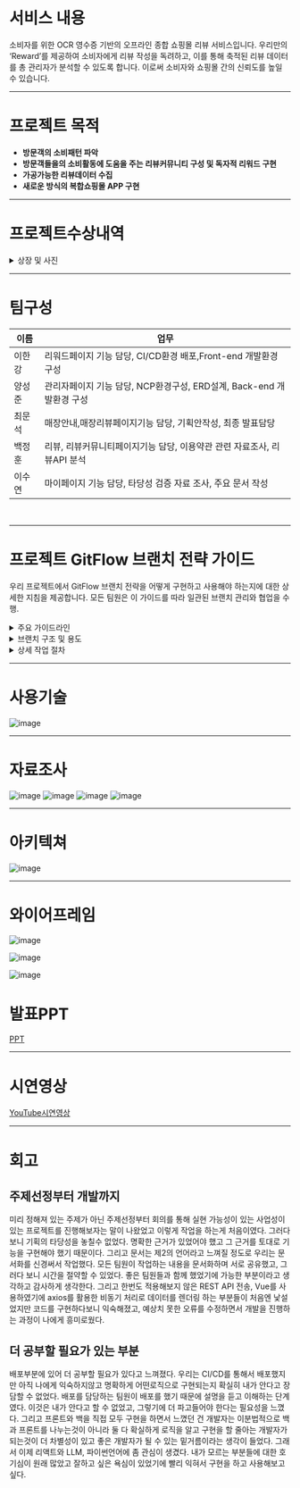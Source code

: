 # 서비스 내용 
소비자를 위한 OCR 영수증 기반의 오프라인 종합 쇼핑몰 리뷰 서비스입니다. 우리만의 ‘Reward’를 제공하여 소비자에게 리뷰 작성을 독려하고, 이를 통해 축적된 리뷰 데이터를 총 관리자가 분석할 수 있도록 합니다. 이로써 소비자와 쇼핑몰 간의 신뢰도를 높일 수 있습니다.

---

# 프로젝트 목적 
- **방문객의 소비패턴 파악**
- **방문객들을의 소비활동에 도움을 주는 리뷰커뮤니티 구성 및 독자적 리워드 구현**
- **가공가능한 리뷰데이터 수집**
- **새로운 방식의 복합쇼핑몰 APP 구현**

---
# 프로젝트수상내역

<details>
  <summary>상장 및 사진</summary>
 
![image](https://www.notion.so/image/https%3A%2F%2Fprod-files-secure.s3.us-west-2.amazonaws.com%2F9b24aa1b-e37f-4565-bd62-03cc8d1211e0%2F37538f2e-39f1-41bd-bb70-9ff4d076e3a4%2FUntitled.jpeg?table=block&id=43afec34-c15d-4a2e-81bd-8184f304196b&spaceId=9b24aa1b-e37f-4565-bd62-03cc8d1211e0&width=2000&userId=024cbccc-ee2f-4121-8d15-2dd8d2dd8fee&cache=v2)

![image](https://www.notion.so/image/https%3A%2F%2Fprod-files-secure.s3.us-west-2.amazonaws.com%2F9b24aa1b-e37f-4565-bd62-03cc8d1211e0%2Febff8e1d-6b6c-4d36-9370-f62c953537a9%2FKakaoTalk_20240608_174034719_04.jpg?table=block&id=d30157bc-ce1a-4b82-a61f-5158ebfb740b&spaceId=9b24aa1b-e37f-4565-bd62-03cc8d1211e0&width=2000&userId=024cbccc-ee2f-4121-8d15-2dd8d2dd8fee&cache=v2)

</details>

---

# 팀구성 

| 이름 |                                                                      업무 |
| --- | --- |
| 이한강  | 리워드페이지 기능 담당, CI/CD환경 배포,Front-end 개발환경 구성  |
| 양성준  | 관리자페이지 기능 담당, NCP환경구성, ERD설계, Back-end 개발환경 구성  |
| 최문석  | 매장안내,매장리뷰페이지기능 담당, 기획안작성, 최종 발표담당  |
| 백정훈  | 리뷰, 리뷰커뮤니티페이지기능 담당, 이용약관 관련 자료조사, 리뷰API 분석 |
| 이수연  | 마이페이지 기능 담당, 타당성 검증 자료 조사, 주요 문서 작성  |
<br>

---

# 프로젝트 GitFlow 브랜치 전략 가이드

 우리 프로젝트에서 GitFlow 브랜치 전략을 어떻게 구현하고 사용해야 하는지에 대한 상세한 지침을 제공합니다. 모든 팀원은 이 가이드를 따라 일관된 브랜치 관리와 협업을 수행.

<details>
  <summary>주요 가이드라인</summary>
  <ul>
    <li>모든 커밋메시지 앞에는 issue 넘버를 붙인다</li>
    <li>tag에 붙이는 버전은 1.0.0으로 통일한다 (추후 수정 필요하면 공지할 예정)</li>
    <li>커밋메세지는 영어로 통일</li>
  </ul>
</details>

<details>
  <summary>브랜치 구조 및 용도</summary>
  <h4>1. main</h4>
  <p>목적: 안정적인 릴리즈 버전 유지.</p>
  <p>사용: 릴리즈된 버전의 코드 저장소. 최종 사용자에게 배포되는 코드.</p>
  
  <h4>2. develop</h4>
  <p>목적: 다음 릴리즈 준비를 위한 개발 진행.</p>
  <p>사용: 모든 개발이 이루어지는 기본 브랜치. 이곳에서 분기된 feature 브랜치가 병합되고, 준비된 코드는 release 브랜치로 이동.</p>
  
  <h4>3. feature</h4>
  <p>목적: 새 기능 개발, 기존 기능의 개선 및 버그 수정.</p>
  <p>사용: develop 브랜치에서 분기하여 사용. 각 기능 또는 버그 수정에 대해 별도의 브랜치를 생성.</p>
  
  <h4>4. release</h4>
  <p>목적: 다음 버전 릴리즈 준비.</p>
  <p>사용: 릴리즈를 앞두고 최종 테스트와 버그 수정을 위해 사용. develop 브랜치에서 분기하며, 완료 후 main으로 병합 및 태그 지정.</p>
  
  <h4>5. hotfix</h4>
  <p>목적: 릴리즈된 버전에서 발견된 긴급한 문제 해결.</p>
  <p>사용: main 브랜치에서 직접 분기하여 긴급 수정 후 main과 develop에 병합.</p>
</details>

<details>
  <summary>상세 작업 절차</summary>
  
  <h4>새 기능 개발</h4>
  <ol>
    <li>브랜치 생성:
      <pre>
      <code>
      git checkout develop
      git pull origin develop
      git checkout -b feature/기능명
      </code>
      </pre>
    </li>
    <li>개발 작업 수행 후 커밋:
      <pre>
      <code>
      git add .
      git commit -m "새 기능: 기능명에 대한 설명"
      </code>
      </pre>
    </li>
    <li>개발 브랜치로 병합 요청 (Pull Request):
      <ul>
        <li>develop 브랜치로 Pull Request 생성.</li>
        <li>동료의 코드 리뷰 후 병합 승인.</li>
      </ul>
    </li>
  </ol>
  
  <h4>릴리즈 준비</h4>
  <ol>
    <li>릴리즈 브랜치 생성 및 준비:
      <pre>
      <code>
      git checkout develop
      git pull origin develop
      git checkout -b release/버전
      </code>
      </pre>
    </li>
    <li>릴리즈 최종 확인 및 버그 수정:
      <ul>
        <li>모든 팀원이 테스트 참여.</li>
        <li>필요한 모든 수정 사항 커밋.</li>
      </ul>
    </li>
    <li>릴리즈 완료:
      <pre>
      <code>
      git checkout main
      git merge release/버전
      git tag -a v버전 -m "릴리즈 버전 메시지"
      git push origin main --tags
      git checkout develop
      git merge release/버전
      git push origin develop
      </code>
      </pre>
    </li>
  </ol>

  <h4>긴급 수정 (Hotfix)</h4>
  <ol>
    <li>Hotfix 브랜치 생성:
      <pre>
      <code>
      git checkout main
      git pull origin main
      git checkout -b hotfix/버그명
      </code>
      </pre>
    </li>
    <li>버그 수정 및 커밋:
      <pre>
      <code>
      git add .
      git commit -m "긴급 수정: 버그명에 대한 설명"
      </code>
      </pre>
    </li>
    <li>병합 및 배포:
      <pre>
      <code>
      git checkout main
      git merge hotfix/버그명
      git tag -a v버전 -m "Hotfix 버전 메시지"
      git push origin main --tags
      git checkout develop
      git merge hotfix/버그명
      git push origin develop
      </code>
      </pre>
    </li>
  </ol>
</details>

---


# 사용기술 

![image](https://www.notion.so/image/https%3A%2F%2Fprod-files-secure.s3.us-west-2.amazonaws.com%2F9b24aa1b-e37f-4565-bd62-03cc8d1211e0%2F4e0a7cb9-abac-453c-b269-1a37db17aee4%2FUntitled.png?table=block&id=0946f46a-3bf7-45a9-8914-8af04b380b54&spaceId=9b24aa1b-e37f-4565-bd62-03cc8d1211e0&width=2000&userId=024cbccc-ee2f-4121-8d15-2dd8d2dd8fee&cache=v2)

---

# 자료조사 

![image](https://www.notion.so/image/https%3A%2F%2Fprod-files-secure.s3.us-west-2.amazonaws.com%2F9b24aa1b-e37f-4565-bd62-03cc8d1211e0%2Fdf2d2dba-6e98-49f1-879b-7abc03b55b55%2FUntitled.png?table=block&id=5f6bab71-5641-48a1-acf8-ef1a21e08fac&spaceId=9b24aa1b-e37f-4565-bd62-03cc8d1211e0&width=2000&userId=024cbccc-ee2f-4121-8d15-2dd8d2dd8fee&cache=v2)
![image](https://www.notion.so/image/https%3A%2F%2Fprod-files-secure.s3.us-west-2.amazonaws.com%2F9b24aa1b-e37f-4565-bd62-03cc8d1211e0%2F7ef98afc-ca8d-4663-a4c3-0b901283c855%2FUntitled.png?table=block&id=ca47a10a-94ad-4687-8850-39ec8eb64444&spaceId=9b24aa1b-e37f-4565-bd62-03cc8d1211e0&width=2000&userId=024cbccc-ee2f-4121-8d15-2dd8d2dd8fee&cache=v2)
![image](https://www.notion.so/image/https%3A%2F%2Fprod-files-secure.s3.us-west-2.amazonaws.com%2F9b24aa1b-e37f-4565-bd62-03cc8d1211e0%2F4e86eacb-b74c-4e0f-bd23-13325c16702f%2FUntitled.png?table=block&id=de23fdbb-78b2-4128-80a5-56f66a04a3d3&spaceId=9b24aa1b-e37f-4565-bd62-03cc8d1211e0&width=2000&userId=024cbccc-ee2f-4121-8d15-2dd8d2dd8fee&cache=v2)
![image](https://www.notion.so/image/https%3A%2F%2Fprod-files-secure.s3.us-west-2.amazonaws.com%2F9b24aa1b-e37f-4565-bd62-03cc8d1211e0%2Fa9f76acf-5f51-48e7-a801-0c4ff9780030%2FUntitled.png?table=block&id=175614b1-5466-4bcc-b84a-30b53cce9c6e&spaceId=9b24aa1b-e37f-4565-bd62-03cc8d1211e0&width=2000&userId=024cbccc-ee2f-4121-8d15-2dd8d2dd8fee&cache=v2)

---

# 아키텍쳐

![image](https://www.notion.so/image/https%3A%2F%2Fprod-files-secure.s3.us-west-2.amazonaws.com%2F9b24aa1b-e37f-4565-bd62-03cc8d1211e0%2Fd536ccc6-3603-496e-a7eb-2cf3760583fa%2FUntitled.png?table=block&id=fa19f67d-0658-4de9-b133-39c03d4ca7c7&spaceId=9b24aa1b-e37f-4565-bd62-03cc8d1211e0&width=2000&userId=024cbccc-ee2f-4121-8d15-2dd8d2dd8fee&cache=v2)

---

# 와이어프레임

![image](https://www.notion.so/image/https%3A%2F%2Fprod-files-secure.s3.us-west-2.amazonaws.com%2F9b24aa1b-e37f-4565-bd62-03cc8d1211e0%2F8e3fc1a9-317a-4486-bfbb-61e2c6900d68%2FUntitled.png?table=block&id=88dbd0d0-5d8e-4395-a209-09e5c5faacb1&spaceId=9b24aa1b-e37f-4565-bd62-03cc8d1211e0&width=2000&userId=024cbccc-ee2f-4121-8d15-2dd8d2dd8fee&cache=v2)

![image](https://www.notion.so/image/https%3A%2F%2Fprod-files-secure.s3.us-west-2.amazonaws.com%2F9b24aa1b-e37f-4565-bd62-03cc8d1211e0%2F5956ddea-7e63-441d-8d53-f8cb9065d04c%2FUntitled.png?table=block&id=c1b483d8-acb0-4dea-9d67-35b55327f60e&spaceId=9b24aa1b-e37f-4565-bd62-03cc8d1211e0&width=2000&userId=024cbccc-ee2f-4121-8d15-2dd8d2dd8fee&cache=v2)

![image](https://www.notion.so/image/https%3A%2F%2Fprod-files-secure.s3.us-west-2.amazonaws.com%2F9b24aa1b-e37f-4565-bd62-03cc8d1211e0%2Fb466d9b0-bb7f-4839-9e2d-6b126ea11606%2FUntitled.png?table=block&id=84c617b3-72d5-4336-ae08-876438b63396&spaceId=9b24aa1b-e37f-4565-bd62-03cc8d1211e0&width=2000&userId=024cbccc-ee2f-4121-8d15-2dd8d2dd8fee&cache=v2)

# 발표PPT
[PPT](https://docs.google.com/presentation/d/15jBGhfXzDKmBdaqsN46k2byoeTjkDXj_mHOzt9skdnc/edit#slide=id.p1)

---
# 시연영상 
[YouTube시연영상](https://www.youtube.com/watch?v=bi1SdyvLHHY)

---

# 회고

## 주제선정부터 개발까지
미리 정해져 있는 주제가 아닌 주제선정부터 회의를 통해 실현 가능성이 있는 사업성이 있는 프로젝트를 진행해보자는 말이 나왔었고 이렇게 작업을 하는게 처음이였다.
  그러다 보니 기획의 타당성을 놓칠수 없었다. 명확한 근거가 있었어야 했고 그 근거를 토대로 기능을 구현해야 했기 때문이다. 그리고 문서는 제2의 언어라고 느껴질 정도로 우리는 문서화를 신경써서 작업했다. 모든 팀원이 작업하는 내용을 문서화하며 서로 공유했고, 그러다 보니 시간을 절약할 수 있었다. 좋은 팀원들과 함께 했었기에 가능한 부분이라고 생각하고 감사하게 생각한다.
  그리고 한번도 적용해보지 않은 REST API 전송, Vue를 사용하였기에 axios를 활용한 비동기 처리로 데이터를 렌더링 하는 부분들이 처음엔 낯설었지만 코드를 구현하다보니 익숙해졌고, 예상치 못한 오류를 수정하면서 개발을 진행하는 과정이 나에게 흥미로웠다.

## 더 공부할 필요가 있는 부분 
배포부분에 있어 더 공부할 필요가 있다고 느껴졌다. 우리는 CI/CD를 통해서 배포했지만 아직 나에게 익숙하지않고 명확하게 어떤로직으로 구현되는지 확실히 내가 안다고 장담할 수 없었다. 
배포를 담당하는 팀원이 배포를 했기 때문에 설명을 듣고 이해하는 단계였다. 이것은 내가 안다고 할 수 없었고, 그렇기에 더 파고들어야 한다는 필요성을 느꼈다. 
그리고 프론트와 백을 직접 모두 구현을 하면서 느꼈던 건 개발자는 이분법적으로 백과 프론트를 나누는것이 아니라 둘 다 확실하게 로직을 알고 구현을 할 줄아는 개발자가 되는것이 더 차별성이 있고 좋은 개발자가 될 수 있는 밑거름이라는 생각이 들었다. 그래서 이제 리액트와 LLM, 파이썬언어에 좀 관심이 생겼다. 내가 모르는 부분들에 대한 호기심이 원래 많았고 잘하고 싶은 욕심이 있었기에 빨리 익혀서 구현을 하고 사용해보고 싶다. 






